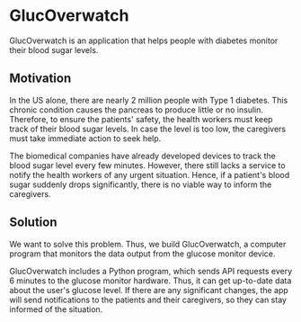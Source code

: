 # GlucOverwatch

GlucOverwatch is an application that helps people with diabetes monitor their blood sugar levels.

## Motivation

In the US alone, there are nearly 2 million people with Type 1 diabetes. This chronic condition causes the pancreas to produce little or no insulin. Therefore, to ensure the patients' safety, the health workers must keep track of their blood sugar levels. In case the level is too low, the caregivers must take immediate action to seek help.

The biomedical companies have already developed devices to track the blood sugar level every few minutes. However, there still lacks a service to notify the health workers of any urgent situation. Hence, if a patient's blood sugar suddenly drops significantly, there is no viable way to inform the caregivers.

## Solution

We want to solve this problem. Thus, we build GlucOverwatch, a computer program that monitors the data output from the glucose monitor device. 

GlucOverwatch includes a Python program, which sends API requests every 6 minutes to the glucose monitor hardware. Thus, it can get up-to-date data about the user's glucose level. If there are any significant changes, the app will send notifications to the patients and their caregivers, so they can stay informed of the situation.
